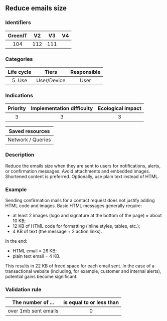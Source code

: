 ## Reduce emails size

### Identifiers

| GreenIT |  V2  |  V3  |  V4  |
|:-------:|:----:|:----:|:----:|
|   104   | 112  | 111  |      |

### Categories

| Life cycle |  Tiers  |  Responsible  |
|:---------:|:----:|:----:|
| 5. Use | User/Device | User |

### Indications

| Priority |      Implementation difficulty       |  Ecological impact    |
|:-------------------:|:-------------------------:|:---------------------:|
| 3 | 3 | 3 |

|Saved resources                                    |
|:----------------------------------------------------------:|
|  Network / Queries  |

### Description

Reduce the emails size when they are sent to users for notifications, alerts, or confirmation messages. Avoid attachments and embedded images. Shortened content is preferred. Optionally, use plain text instead of HTML.

### Example

Sending confirmation mails for a contact request does not justify adding HTML code and images. Basic HTML messages generally require:

- at least 2 images (logo and signature at the bottom of the page) = about 10 KB;
- 12 KB of HTML code for formatting (inline styles, tables, etc.);
- 4 KB of text (the message + 2 action links).

In the end:

- HTML email = 26 KB;
- plain text email = 4 KB.

This results in 22 KB of freed space for each email sent. In the case of a transactional website (including, for example, customer and internal alerts), potential gains become significant.


### Validation rule

| The number of ...     | is equal to or less than   |  
|-------------------|:-------------------------:|
| over 1mb sent emails |  0 |
